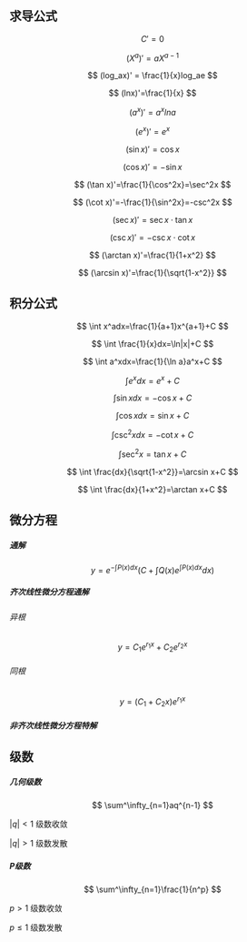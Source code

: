 ## 求导公式

$$
C'=0
$$

$$
(X^a)'=aX^{a-1}
$$

$$
(log_ax)' = \frac{1}{x}log_ae 
$$

$$
(lnx)'=\frac{1}{x}
$$

$$
(a^x)'=a^xlna
$$

$$
(e^x)'=e^x
$$

$$
(\sin x)'=\cos x
$$

$$
(\cos x)'=- \sin x
$$

$$
(\tan x)'=\frac{1}{\cos^2x}=\sec^2x
$$

$$
(\cot x)'=-\frac{1}{\sin^2x}=-csc^2x
$$

$$
(\sec x)'=\sec x\cdot\tan x
$$

$$
(\csc x)'=-\csc x\cdot\cot x
$$

$$
(\arctan x)'=\frac{1}{1+x^2}
$$

$$
(\arcsin x)'=\frac{1}{\sqrt{1-x^2}}
$$

##  积分公式

$$
\int x^adx=\frac{1}{a+1}x^{a+1}+C
$$

$$
\int \frac{1}{x}dx=\ln|x|+C
$$

$$
\int a^xdx=\frac{1}{\ln a}a^x+C
$$

$$
\int e^xdx=e^x+C
$$

$$
\int \sin xdx=-\cos x +C
$$

$$
\int \cos xdx=\sin x+C
$$

$$
\int \csc^2xdx=-\cot x +C
$$

$$
\int \sec^2x=\tan x+C
$$

$$
\int \frac{dx}{\sqrt{1-x^2}}=\arcsin x+C
$$

$$
\int \frac{dx}{1+x^2}=\arctan x+C
$$

## 微分方程

##### 通解

$$
y=e^{-\int P(x)dx}(C+\int Q(x)e^{\int P(x)dx}dx)
$$

##### 齐次线性微分方程通解

###### 异根

$$
y=C_1e^{r_1x}+C_2e^{r_2x}
$$

###### 同根

$$
y=(C_1+C_2x)e^{r_1x}
$$

##### 非齐次线性微分方程特解

## 级数

##### 几何级数

$$
\sum^\infty_{n=1}aq^{n-1}
$$

$|q|<1$ 级数收敛

$|q|>1$ 级数发散



##### P级数

$$
\sum^\infty_{n=1}\frac{1}{n^p}
$$

$p>1$  级数收敛

$p\leq1$  级数发散

